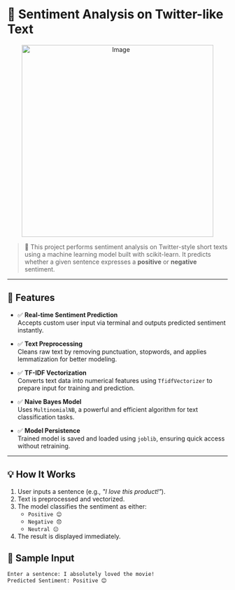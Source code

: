 # 🧠 Sentiment Analysis on Twitter-like Text

<p align="center">
  <img src=<img width="438" alt="Image" src="https://github.com/user-attachments/assets/3f359197-4928-4e0b-856a-109e86f883ca" />
</p>

> 🎯 This project performs sentiment analysis on Twitter-style short texts using a machine learning model built with scikit-learn. It predicts whether a given sentence expresses a **positive** or **negative** sentiment.

---

## 🚀 Features

- ✅ **Real-time Sentiment Prediction**  
  Accepts custom user input via terminal and outputs predicted sentiment instantly.

- ✅ **Text Preprocessing**  
  Cleans raw text by removing punctuation, stopwords, and applies lemmatization for better modeling.

- ✅ **TF-IDF Vectorization**  
  Converts text data into numerical features using `TfidfVectorizer` to prepare input for training and prediction.

- ✅ **Naive Bayes Model**  
  Uses `MultinomialNB`, a powerful and efficient algorithm for text classification tasks.

- ✅ **Model Persistence**  
  Trained model is saved and loaded using `joblib`, ensuring quick access without retraining.

---

## 💡 How It Works

1. User inputs a sentence (e.g., *"I love this product!"*).
2. Text is preprocessed and vectorized.
3. The model classifies the sentiment as either:
   - `Positive 😊`
   - `Negative 😞`
   - `Neutral 😐`
4. The result is displayed immediately.

## 🧪 Sample Input

```bash
Enter a sentence: I absolutely loved the movie!
Predicted Sentiment: Positive 😊
